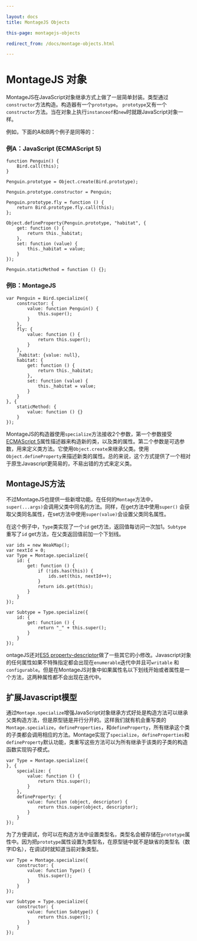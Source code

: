 ```yaml
---

layout: docs
title: MontageJS Objects

this-page: montagejs-objects

redirect_from: /docs/montage-objects.html

---
```


MontageJS 对象
=================
MontageJS在JavaScript对象继承方式上做了一层简单封装。类型通过`constructor`方法构造。构造器有一个`prototype`。 `prototype`又有一个`constructor`方法。当在对象上执行`instanceof`和`new`时就跟JavaScript对象一样。

例如，下面的A和B两个例子是同等的：

### 例A：JavaScript (ECMAScript 5)

	function Penguin() {
	    Bird.call(this);
	}

	Penguin.prototype = Object.create(Bird.prototype);

	Penguin.prototype.constructor = Penguin;

	Penguin.prototype.fly = function () {
	    return Bird.prototype.fly.call(this);
	};

	Object.defineProperty(Penguin.prototype, "habitat", {
	    get: function () {
	        return this._habitat;
	    },
	    set: function (value) {
	        this._habitat = value;
	    }
	});

	Penguin.staticMethod = function () {};
	
### 例B：MontageJS

	var Penguin = Bird.specialize({
	    constructor: {
	        value: function Penguin() {
	            this.super();
	        }
	    },
	    fly: {
	        value: function () {
	            return this.super();
	        }
	    },
	    _habitat: {value: null},
	    habitat: {
	        get: function () {
	            return this._habitat;
	        },
	        set: function (value) {
	            this._habitat = value;
	        }
	    }
	}, {
	    staticMethod: {
	        value: function () {}
	    }
	});
	
MontageJS的构造器使用`specialize`方法接收2个参数，第一个参数接受[ECMAScript 5](http://ecma-international.org/ecma-262/5.1/#sec-8.6)属性描述器来构造新的类，以及类的属性。第二个参数是可选参数，用来定义类方法。它使用`Object.create`来继承父类。使用`Object.defineProperty`来描述新类的属性。总的来说，这个方式提供了一个相对于原生Javascript更简易的，不易出错的方式来定义类。

## MontageJS方法
不过MontageJS也提供一些新增功能。在任何的`Montage`方法中，`super(...args)`会调用父类中同名的方法。同样，在get方法中使用`super()` 会获取父类同名属性，在set方法中使用`super(value)`会设置父类同名属性。

在这个例子中，`Type`类实现了一个`id` get方法，返回值每访问一次加1。`Subtype` 重写了`id` get方法，在父类返回值前加一个下划线。

	var ids = new WeakMap();
	var nextId = 0;
	var Type = Montage.specialize({
	    id: {
	        get: function () {
	            if (!ids.has(this)) {
	                ids.set(this, nextId++);
	            }
	            return ids.get(this);
	        }
	    }
	});

	var Subtype = Type.specialize({
	    id: {
	        get: function () {
	            return "_" + this.super();
	        }
	    }
	});
	
ontageJS还对[ES5 property-descriptor](https://developer.mozilla.org/en-US/docs/Web/JavaScript/Reference/Global_Objects/Object/defineProperty)做了一些其它的小修改。Javascript对象的任何属性如果不特殊指定都会出现在`enumerable`迭代中并且可`writable` 和 `configurable`。但是在MontageJS对象中如果属性名以下划线开始或者属性是一个方法，这两种属性都不会出现在迭代中。

## 扩展Javascript模型
通过`Montage.specialize`增强JavaScript对象继承方式好处是构造方法可以继承父类构造方法，但是原型链是并行分开的。这样我们就有机会重写类的`Montage.specialize`，`defineProperties`，和`defineProperty`，所有继承这个类的子类都会调用相应的方法。Montage实现了`specialize`，`defineProperties`和`defineProperty`默认功能，类重写这些方法可以为所有继承于该类的子类的构造函数实现钩子模式。

	var Type = Montage.specialize({
	}, {
	    specialize: {
	        value: function () {
	            return this.super();
	        }
	    },
	    defineProperty: {
	        value: function (object, descriptor) {
	            return this.super(object, descriptor);
	        }
	    }
	});

为了方便调试，你可以在构造方法中设置类型名，类型名会被存储在`prototype`属性中。因为把`prototype`属性设置为类型名，在原型链中就不是缺省的类型名（数字ID名），在调试时就知道当前对象类型。

	var Type = Montage.specialize({
	    constructor: {
	        value: function Type() {
	            this.super();
	        }
	    }
	});

	var Subtype = Type.specialize({
	    constructor: {
	        value: function Subtype() {
	            return this.super();
	        }
	    }
	});
